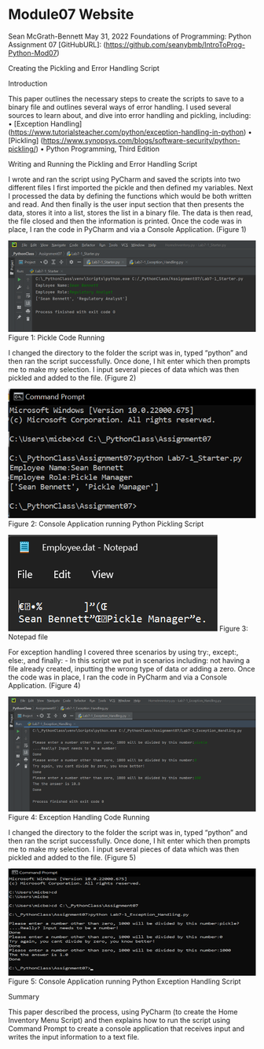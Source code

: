 # Module07 Website

Sean McGrath-Bennett
May 31, 2022
Foundations of Programming: Python
Assignment 07
[GitHubURL]: (https://github.com/seanybmb/IntroToProg-Python-Mod07)

Creating the Pickling and Error Handling Script

Introduction

This paper outlines the necessary steps to create the scripts to save to a binary file and outlines several ways of error handling.  I used several sources to learn about, and dive into error handling and pickling, including:
•	[Exception Handling] (https://www.tutorialsteacher.com/python/exception-handling-in-python)
•	[Pickling] (https://www.synopsys.com/blogs/software-security/python-pickling/)
•	Python Programming, Third Edition

Writing and Running the Pickling and Error Handling Script

I wrote and ran the script using PyCharm and saved the scripts into two different files
I first imported the pickle and then defined my variables. Next I processed the data by defining the functions which would be both written and read. And then finally is the user input section that then presents the data, stores it into a list, stores the list in a binary file. The data is then read, the file closed and then the information is printed.
Once the code was in place, I ran the code in PyCharm and via a Console Application. (Figure 1)

![Exception Handling Python Code](https://github.com/seanybmb/IntroToProg-Python-Mod07/blob/main/Figure1.png?raw=true "Exception Handling Python Code")
Figure 1: Pickle Code Running

I changed the directory to the folder the script was in, typed “python” and then ran the script successfully.  Once done, I hit enter which then prompts me to make my selection. I input several pieces of data which was then pickled and added to the file. (Figure 2)

![Exception Handling Python Code](https://github.com/seanybmb/IntroToProg-Python-Mod07/blob/main/Figure2.png?raw=true "Exception Handling Python Code")
Figure 2: Console Application running Python Pickling Script

![Exception Handling Python Code](https://github.com/seanybmb/IntroToProg-Python-Mod07/blob/main/Figure3.png?raw=true "Exception Handling Python Code")
Figure 3: Notepad file

For exception handling I covered three scenarios by using try:, except:, else:, and finally: - In this script we put in scenarios including: not having a file already created, inputting the wrong type of data or adding a zero.
Once the code was in place, I ran the code in PyCharm and via a Console Application. (Figure 4)

![Exception Handling Python Code](https://github.com/seanybmb/IntroToProg-Python-Mod07/blob/main/FIgure4.png?raw=true "Exception Handling Python Code")
Figure 4: Exception Handling Code Running

I changed the directory to the folder the script was in, typed “python” and then ran the script successfully.  Once done, I hit enter which then prompts me to make my selection. I input several pieces of data which was then pickled and added to the file. (Figure 5)

![Exception Handling Python Code](https://github.com/seanybmb/IntroToProg-Python-Mod07/blob/main/FIgure5.png?raw=true "Exception Handling Python Code")
Figure 5: Console Application running Python Exception Handling Script

Summary

This paper described the process, using PyCharm (to create the Home Inventory Menu Script) and then explains how to run the script using Command Prompt to create a console application that receives input and writes the input information to a text file.
